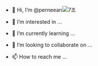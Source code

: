 - 👋 Hi, I’m @perneean![7조](https://user-images.githubusercontent.com/113653315/194472732-d6382640-0dc5-472a-b1d1-d17e4bd3ac62.png)

- 👀 I’m interested in ...
- 🌱 I’m currently learning ...
- 💞️ I’m looking to collaborate on ...
- 📫 How to reach me ...

<!---
perneean/perneean is a ✨ special ✨ repository because its `README.md` (this file) appears on your GitHub profile.
You can click the Preview link to take a look at your changes.
--->
